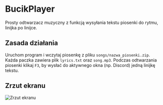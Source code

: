 # BucikPlayer

Prosty odtwarzacz muzyczny z funkcją wysyłania tekstu piosenki do rytmu, linijka po linijce.

## Zasada działania
Uruchom program i wczytaj piosenkę z pliku `songs/nazwa_piosenki.zip`. Każda paczka zawiera plik `lyrics.txt` oraz `song.mp3`.
Podczas odtwarzania piosenki klikaj `F3`, by wysłać do aktywnego okna (np. Discord) jedną linijkę tekstu.

## Zrzut ekranu
![Zrzut ekranu](https://i.imgur.com/LkLgeXb.png)